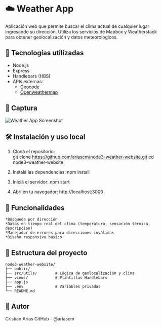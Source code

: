 # ☁️ Weather App

Aplicación web que permite buscar el clima actual de cualquier lugar ingresando su dirección. Utiliza los servicios de Mapbox y Weatherstack para obtener geolocalización y datos meteorológicos.

## 🚀 Tecnologías utilizadas

- Node.js
- Express
- Handlebars (HBS)
- APIs externas:
  - [Geocode](https://geocode.maps.co/)
  - [Openweathermap](https://openweathermap.org/)

## 📸 Captura

![Weather App Screenshot](public/img/screenshot.png)

## 🛠️ Instalación y uso local

1. Cloná el repositorio:   
    git clone https://github.com/ariascm/node3-weather-website.git
    cd node3-weather-website

2. Instalá las dependencias:
    npm install

3. Iniciá el servidor:
    npm start

4. Abrí en tu navegador:
    http://localhost:3000

## 📌 Funcionalidades

    *Búsqueda por dirección
    *Datos en tiempo real del clima (temperatura, sensación térmica, descripción)
    *Manejador de errores para direcciones inválidas
    *Diseño responsivo básico

## 🧩 Estructura del proyecto

    node3-weather-website/
    ├── public/
    ├── src/utils/        # Lógica de geolocalización y clima
    ├── views/            # Plantillas Handlebars
    ├── app.js
    ├── .env              # Variables privadas
    └── README.md

## 👤 Autor
Cristian Arias
GitHub - @ariascm
